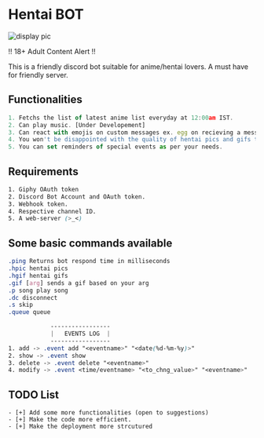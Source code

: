 # Hentai BOT

![display pic](https://encrypted-tbn0.gstatic.com/images?q=tbn:ANd9GcTyO8peOoAOaTc9CvNjIPNzlYDPbywcQ7EwOA&usqp=CAU)

!! 18+ Adult Content Alert !!

This is a friendly discord bot suitable for anime/hentai lovers. A must have for friendly server.

## Functionalities

```js
1. Fetchs the list of latest anime list everyday at 12:00am IST.
2. Can play music. [Under Developement]
3. Can react with emojis on custom messages ex. egg on recieving a message containing egg or anda.
4. You won't be disappointed with the quality of hentai pics and gifs that you will get on request.
5. You can set reminders of special events as per your needs.
```

## Requirements

```css
1. Giphy OAuth token
2. Discord Bot Account and OAuth token.
3. Webhook token.
4. Respective channel ID.
5. A web-server (>_<)
```

## Some basic commands available

```css
.ping Returns bot respond time in milliseconds
.hpic hentai pics
.hgif hentai gifs
.gif [arg] sends a gif based on your arg
.p song play song
.dc disconnect
.s skip
.queue queue
```
```css
            -----------------
            |   EVENTS LOG  |
            -----------------
1. add -> .event add "<eventname>" "<date(%d-%m-%y)>"
2. show -> .event show
3. delete -> .event delete "<eventname>"
4. modify -> .event <time/eventname> "<to_chng_value>" "<eventname>"
```

## TODO List
```
- [+] Add some more functionalities (open to suggestions)
- [+] Make the code more efficient.
- [+] Make the deployment more strcutured
```
